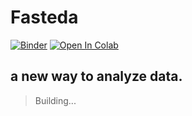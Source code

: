 # Fasteda
[![Binder](https://mybinder.org/badge_logo.svg)](https://mybinder.org/v2/gh/lkarjun/Fasteda/package)
[![Open In Colab](https://colab.research.google.com/assets/colab-badge.svg)](https://colab.research.google.com/github/lkarjun/fasteda/blob/package/Demo(running-from-notebook).ipynb#scrollTo=ABxXfXvVn1fF)
## a new way to analyze data.

> Building...
